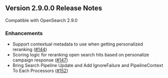## Version 2.9.0.0 Release Notes

Compatible with OpenSearch 2.9.0


### Enhancements
* Support contextual metadata to use when getting personalized reranking ([#144](https://github.com/opensearch-project/search-processor/pull/144))
* Scoring logic for reranking open search hits based on personalize campaign response ([#147](https://github.com/opensearch-project/search-processor/pull/147))
* Bring Search Pipeline Update and Add IgnoreFailure and PipelineContext To Each Processors ([#152](https://github.com/opensearch-project/search-processor/pull/152))
